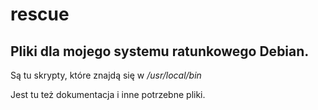 # rescue
## Pliki dla mojego systemu ratunkowego Debian.

Są tu skrypty, które znajdą się w */usr/local/bin*

Jest tu też dokumentacja i inne potrzebne pliki.
